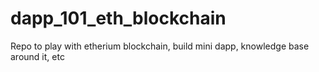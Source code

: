 # dapp_101_eth_blockchain
Repo to play with etherium blockchain, build mini dapp, knowledge base around it, etc
